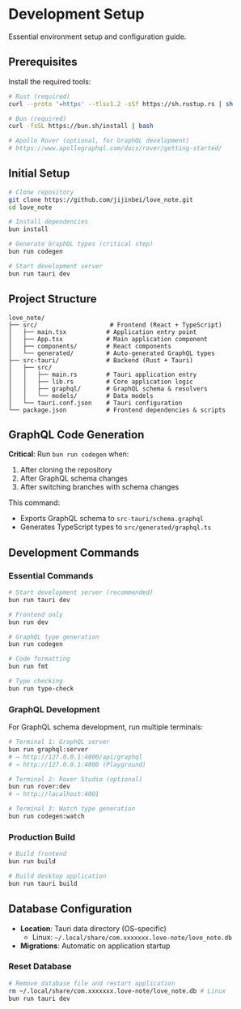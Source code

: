 # Development Setup

Essential environment setup and configuration guide.

## Prerequisites

Install the required tools:

```bash
# Rust (required)
curl --proto '=https' --tlsv1.2 -sSf https://sh.rustup.rs | sh

# Bun (required)
curl -fsSL https://bun.sh/install | bash

# Apollo Rover (optional, for GraphQL development)
# https://www.apollographql.com/docs/rover/getting-started/
```

## Initial Setup

```bash
# Clone repository
git clone https://github.com/jijinbei/love_note.git
cd love_note

# Install dependencies
bun install

# Generate GraphQL types (critical step)
bun run codegen

# Start development server
bun run tauri dev
```

## Project Structure

```
love_note/
├── src/                    # Frontend (React + TypeScript)
│   ├── main.tsx           # Application entry point
│   ├── App.tsx            # Main application component
│   ├── components/        # React components
│   └── generated/         # Auto-generated GraphQL types
├── src-tauri/             # Backend (Rust + Tauri)
│   ├── src/
│   │   ├── main.rs        # Tauri application entry
│   │   ├── lib.rs         # Core application logic
│   │   ├── graphql/       # GraphQL schema & resolvers
│   │   └── models/        # Data models
│   └── tauri.conf.json    # Tauri configuration
└── package.json           # Frontend dependencies & scripts
```

## GraphQL Code Generation

**Critical**: Run `bun run codegen` when:

1. After cloning the repository
2. After GraphQL schema changes
3. After switching branches with schema changes

This command:

- Exports GraphQL schema to `src-tauri/schema.graphql`
- Generates TypeScript types to `src/generated/graphql.ts`

## Development Commands

### Essential Commands

```bash
# Start development server (recommended)
bun run tauri dev

# Frontend only
bun run dev

# GraphQL type generation
bun run codegen

# Code formatting
bun run fmt

# Type checking
bun run type-check
```

### GraphQL Development

For GraphQL schema development, run multiple terminals:

```bash
# Terminal 1: GraphQL server
bun run graphql:server
# → http://127.0.0.1:4000/api/graphql
# → http://127.0.0.1:4000 (Playground)

# Terminal 2: Rover Studio (optional)
bun run rover:dev
# → http://localhost:4001

# Terminal 3: Watch type generation
bun run codegen:watch
```

### Production Build

```bash
# Build frontend
bun run build

# Build desktop application
bun run tauri build
```

## Database Configuration

- **Location**: Tauri data directory (OS-specific)
  - Linux: `~/.local/share/com.xxxxxxx.love-note/love_note.db`
- **Migrations**: Automatic on application startup

### Reset Database

```bash
# Remove database file and restart application
rm ~/.local/share/com.xxxxxxx.love-note/love_note.db # Linux
bun run tauri dev
```
